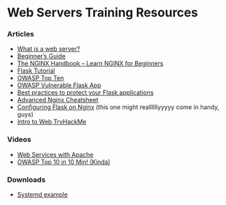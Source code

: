 # Web Servers Training Resources

### Articles

- <a href="https://developer.mozilla.org/en-US/docs/Learn_web_development/Howto/Web_mechanics/What_is_a_web_server" target="_blank">What is a web server?</a>  
- <a href="https://nginx.org/en/docs/beginners_guide.html" target="_blank">Beginner’s Guide</a>  
- <a href="https://www.freecodecamp.org/news/the-nginx-handbook/" target="_blank">The NGINX Handbook – Learn NGINX for Beginners</a>  
- <a href="https://www.geeksforgeeks.org/flask-tutorial/" target="_blank">Flask Tutorial</a>  
- <a href="https://owasp.org/www-project-top-ten/" target="_blank">OWASP Top Ten</a>  
- <a href="https://owasp.org/www-project-vulnerable-flask-app/" target="_blank">OWASP Vulnerable Flask App</a>  
- <a href="https://escape.tech/blog/best-practices-protect-flask-applications/" target="_blank">Best practices to protect your Flask applications</a>  
- <a href="https://virtubox.github.io/advanced-nginx-cheatsheet/" target="_blank">Advanced Nginx Cheatsheet</a>
- <a href="https://www.digitalocean.com/community/tutorials/how-to-serve-flask-applications-with-gunicorn-and-nginx-on-ubuntu-22-04" target="_blank">Configuring Flask on Nginx</a> (this one might reallllllyyyyy come in handy, guys)
- <a href="https://tryhackme.com/room/webapplicationbasics" target="_blank">Intro to Web TryHackMe</a>

### Videos

- <a href="https://www.youtube.com/watch?v=PFvFsiLSu94" target="_blank">Web Services with Apache</a>  
- <a href="http://youtube.com/watch?v=3Zxuhwct9uk" target="_blank">OWASP Top 10 in 10 Min! (Kinda)</a>  


### Downloads

- <a href="./downloads/lecture12-systemd.md" download>Systemd example</a>
